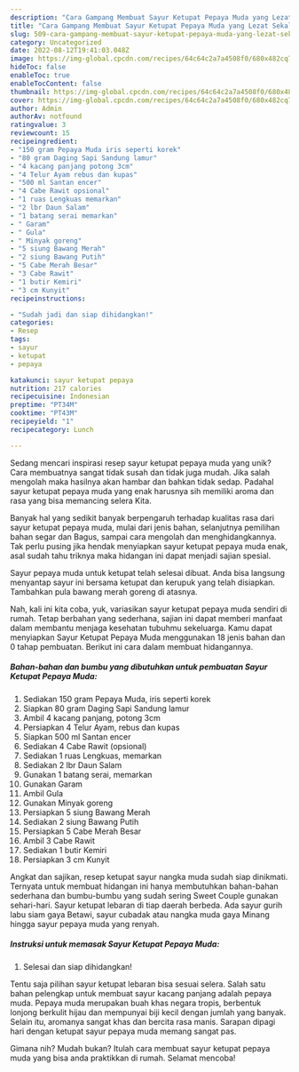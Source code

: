 ```yaml
---
description: "Cara Gampang Membuat Sayur Ketupat Pepaya Muda yang Lezat Sekali"
title: "Cara Gampang Membuat Sayur Ketupat Pepaya Muda yang Lezat Sekali"
slug: 509-cara-gampang-membuat-sayur-ketupat-pepaya-muda-yang-lezat-sekali
category: Uncategorized
date: 2022-08-12T19:41:03.048Z
image: https://img-global.cpcdn.com/recipes/64c64c2a7a4508f0/680x482cq70/sayur-ketupat-pepaya-muda-foto-resep-utama.jpg
hideToc: false
enableToc: true
enableTocContent: false
thumbnail: https://img-global.cpcdn.com/recipes/64c64c2a7a4508f0/680x482cq70/sayur-ketupat-pepaya-muda-foto-resep-utama.jpg
cover: https://img-global.cpcdn.com/recipes/64c64c2a7a4508f0/680x482cq70/sayur-ketupat-pepaya-muda-foto-resep-utama.jpg
author: Admin
authorAv: notfound
ratingvalue: 3
reviewcount: 15
recipeingredient:
- "150 gram Pepaya Muda iris seperti korek"
- "80 gram Daging Sapi Sandung lamur"
- "4 kacang panjang potong 3cm"
- "4 Telur Ayam rebus dan kupas"
- "500 ml Santan encer"
- "4 Cabe Rawit opsional"
- "1 ruas Lengkuas memarkan"
- "2 lbr Daun Salam"
- "1 batang serai memarkan"
- " Garam"
- " Gula"
- " Minyak goreng"
- "5 siung Bawang Merah"
- "2 siung Bawang Putih"
- "5 Cabe Merah Besar"
- "3 Cabe Rawit"
- "1 butir Kemiri"
- "3 cm Kunyit"
recipeinstructions:

- "Sudah jadi dan siap dihidangkan!"
categories:
- Resep
tags:
- sayur
- ketupat
- pepaya

katakunci: sayur ketupat pepaya 
nutrition: 217 calories
recipecuisine: Indonesian
preptime: "PT34M"
cooktime: "PT43M"
recipeyield: "1"
recipecategory: Lunch

---
```





Sedang mencari inspirasi resep sayur ketupat pepaya muda yang unik? Cara membuatnya sangat tidak susah dan tidak juga mudah. Jika salah mengolah maka hasilnya akan hambar dan bahkan tidak sedap. Padahal sayur ketupat pepaya muda yang enak harusnya sih memiliki aroma dan rasa yang bisa memancing selera Kita.





Banyak hal yang sedikit banyak berpengaruh terhadap kualitas rasa dari sayur ketupat pepaya muda, mulai dari jenis bahan, selanjutnya pemilihan bahan segar dan Bagus, sampai cara mengolah dan menghidangkannya. Tak perlu pusing jika hendak menyiapkan sayur ketupat pepaya muda enak,      asal sudah tahu triknya maka hidangan ini dapat menjadi sajian spesial.














Sayur pepaya muda untuk ketupat telah selesai dibuat. Anda bisa langsung menyantap sayur ini bersama ketupat dan kerupuk yang telah disiapkan. Tambahkan pula bawang merah goreng di atasnya.






Nah, kali ini kita coba, yuk, variasikan sayur ketupat pepaya muda sendiri di rumah. Tetap berbahan yang sederhana, sajian ini dapat memberi manfaat dalam membantu menjaga kesehatan tubuhmu sekeluarga. Kamu dapat menyiapkan Sayur Ketupat Pepaya Muda menggunakan 18 jenis bahan dan 0 tahap pembuatan. Berikut ini cara dalam membuat hidangannya.

<!--inarticleads1-->

##### Bahan-bahan dan bumbu yang dibutuhkan untuk pembuatan Sayur Ketupat Pepaya Muda:

1. Sediakan 150 gram Pepaya Muda, iris seperti korek
1. Siapkan 80 gram Daging Sapi Sandung lamur
1. Ambil 4 kacang panjang, potong 3cm
1. Persiapkan 4 Telur Ayam, rebus dan kupas
1. Siapkan 500 ml Santan encer
1. Sediakan 4 Cabe Rawit (opsional)
1. Sediakan 1 ruas Lengkuas, memarkan
1. Sediakan 2 lbr Daun Salam
1. Gunakan 1 batang serai, memarkan
1. Gunakan  Garam
1. Ambil  Gula
1. Gunakan  Minyak goreng
1. Persiapkan 5 siung Bawang Merah
1. Sediakan 2 siung Bawang Putih
1. Persiapkan 5 Cabe Merah Besar
1. Ambil 3 Cabe Rawit
1. Sediakan 1 butir Kemiri
1. Persiapkan 3 cm Kunyit


Angkat dan sajikan, resep ketupat sayur nangka muda sudah siap dinikmati. Ternyata untuk membuat hidangan ini hanya membutuhkan bahan-bahan sederhana dan bumbu-bumbu yang sudah sering Sweet Couple gunakan sehari-hari. Sayur ketupat lebaran di tiap daerah berbeda. Ada sayur gurih labu siam gaya Betawi, sayur cubadak atau nangka muda gaya Minang hingga sayur pepaya muda yang renyah. 

<!--inarticleads2-->

##### Instruksi untuk memasak Sayur Ketupat Pepaya Muda:


1. Selesai dan siap dihidangkan!

Tentu saja pilihan sayur ketupat lebaran bisa sesuai selera. Salah satu bahan pelengkap untuk membuat sayur kacang panjang adalah pepaya muda. Pepaya muda merupakan buah khas negara tropis, berbentuk lonjong berkulit hijau dan mempunyai biji kecil dengan jumlah yang banyak. Selain itu, aromanya sangat khas dan bercita rasa manis. Sarapan dipagi hari dengan ketupat sayur pepaya muda memang sangat pas. 

Gimana nih? Mudah bukan? Itulah cara membuat sayur ketupat pepaya muda yang bisa anda praktikkan di rumah. Selamat mencoba!
